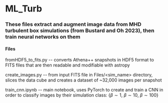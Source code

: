 # ML_Turb
### These files extract and augment image data from MHD turbulent box simulations (from Bustard and Oh 2023), then train neural networks on them


#### Files
fromHDF5_to_fits.py -- converts Athena++ snapshots in HDF5 format to FITS files that are then readable and modifiable with astropy

create_images.py -- from input FITS file in Files/<sim_name> directory, slices the data cube and creates a dataset of ~32,000 images per snapshot

train_cnn.ipynb -- main notebook, uses PyTorch to create and train a CNN in order to classify images by their simulation class: {$\beta \sim 1$, $\beta \sim 10$, $\beta \sim 100$}
